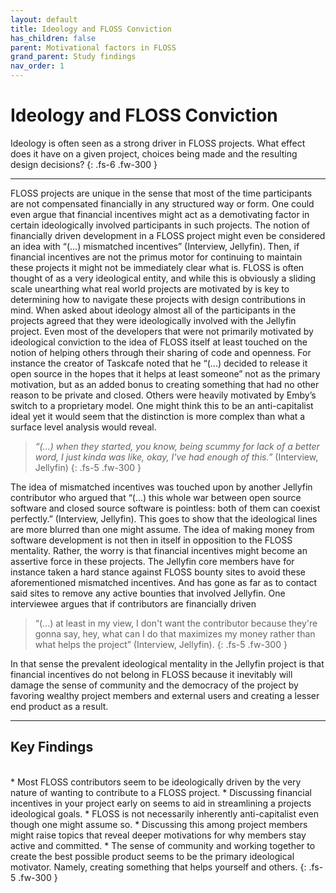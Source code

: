 ```yaml
---
layout: default
title: Ideology and FLOSS Conviction
has_children: false
parent: Motivational factors in FLOSS
grand_parent: Study findings
nav_order: 1
---
```


# Ideology and FLOSS Conviction  

Ideology is often seen as a strong driver in FLOSS projects. What effect does it have on a given project, choices being made and the resulting design decisions?
{: .fs-6 .fw-300 }

---  

FLOSS projects are unique in the sense that most of the time participants are not compensated financially in any structured way or form. One could even argue that financial incentives might act as a demotivating factor in certain ideologically involved participants in such projects. The notion of financially driven development in a FLOSS project might even be considered an idea with “(...) mismatched incentives” (Interview, Jellyfin). Then, if financial incentives are not the primus motor for continuing to maintain these projects it might not be immediately clear what is.
FLOSS is often thought of as a very ideological entity, and while this is obviously a sliding scale unearthing what real world projects are motivated by is key to determining how to navigate these projects with design contributions in mind. When asked about ideology almost all of the participants in the projects agreed that they were ideologically involved with the Jellyfin project. Even most of the developers that were not primarily motivated by ideological conviction to the idea of FLOSS itself at least touched on the notion of helping others through their sharing of code and openness. For instance the creator of Taskcafe noted that he “(...) decided to release it open source in the hopes that it helps at least someone” not as the primary motivation, but as an added bonus to creating something that had no other reason to be private and closed. Others were heavily motivated by Emby’s switch to a proprietary model. One might think this to be an anti-capitalist ideal yet it would seem that the distinction is more complex than what a surface level analysis would reveal.

> *“(...) when they started, you know, being scummy for lack of a better word, I just kinda was like, okay, I've had enough of this.”* (Interview, Jellyfin)
{: .fs-5 .fw-300 }

The idea of mismatched incentives was touched upon by another Jellyfin contributor who argued that “(...) this whole war between open source software and closed source software is pointless: both of them can coexist perfectly.” (Interview, Jellyfin). This goes to show that the ideological lines are more blurred than one might assume. The idea of making money from software development is not then in itself in opposition to the FLOSS mentality. Rather, the worry is that financial incentives might become an assertive force in these projects. The Jellyfin core members have for instance taken a hard stance against FLOSS bounty sites to avoid these aforementioned mismatched incentives. And has gone as far as to contact said sites to remove any active bounties that involved Jellyfin. One interviewee argues that if contributors are financially driven   

> “(...) at least in my view, I don't want the contributor because they're gonna say, hey, what can I do that maximizes my money rather than what helps the project” (Interview, Jellyfin).
{: .fs-5 .fw-300 }

  In that sense the prevalent ideological mentality in the Jellyfin project is that financial incentives do not belong in FLOSS because it inevitably will damage the sense of community and the democracy of the project by favoring wealthy project members and external users and creating a lesser end product as a result.

  ---
## Key Findings  
<br/>
* Most FLOSS contributors seem to be ideologically driven by the very nature of wanting to contribute to a FLOSS project.
* Discussing financial incentives in your project early on seems to aid in streamlining a projects ideological goals.
* FLOSS is not necessarily inherently anti-capitalist even though one might assume so.
    * Discussing this among project members might raise topics that reveal deeper motivations for why members stay active and committed.
* The sense of community and working together to create the best possible product seems to be the primary ideological motivator. Namely, creating something that helps yourself and others.
  {: .fs-5 .fw-300 }
